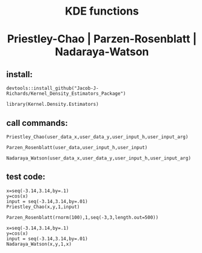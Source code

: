 
<h1 align="center"> KDE functions </h1>

<h1 align="center"> Priestley-Chao  |  Parzen-Rosenblatt  |  Nadaraya-Watson </h1>

## install:

    devtools::install_github("Jacob-J-Richards/Kernel_Density_Estimators_Package")
    
    library(Kernel.Density.Estimators)

## call commands: 
    Priestley_Chao(user_data_x,user_data_y,user_input_h,user_input_arg)
    
    Parzen_Rosenblatt(user_data,user_input_h,user_input)
    
    Nadaraya_Watson(user_data_x,user_data_y,user_input_h,user_input_arg)
    

## test code:

    x=seq(-3.14,3.14,by=.1)
    y=cos(x)
    input = seq(-3.14,3.14,by=.01)
    Priestley_Chao(x,y,1,input)

    Parzen_Rosenblatt(rnorm(100),1,seq(-3,3,length.out=500)) 

    x=seq(-3.14,3.14,by=.1)
    y=cos(x)
    input = seq(-3.14,3.14,by=.01)
    Nadaraya_Watson(x,y,1,x)
    
